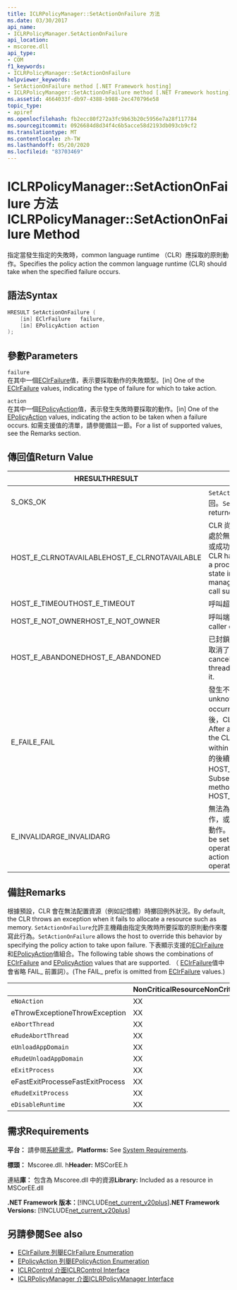 ```yaml
---
title: ICLRPolicyManager::SetActionOnFailure 方法
ms.date: 03/30/2017
api_name:
- ICLRPolicyManager.SetActionOnFailure
api_location:
- mscoree.dll
api_type:
- COM
f1_keywords:
- ICLRPolicyManager::SetActionOnFailure
helpviewer_keywords:
- SetActionOnFailure method [.NET Framework hosting]
- ICLRPolicyManager::SetActionOnFailure method [.NET Framework hosting]
ms.assetid: 4664033f-db97-4388-b988-2ec470796e58
topic_type:
- apiref
ms.openlocfilehash: fb2ecc80f272a3fc9b63b20c5956e7a28f117784
ms.sourcegitcommit: 0926684d8d34f4c6b5acce58d2193db093cb9cf2
ms.translationtype: MT
ms.contentlocale: zh-TW
ms.lasthandoff: 05/20/2020
ms.locfileid: "83703469"
---
```

# <a name="iclrpolicymanagersetactiononfailure-method"></a><span data-ttu-id="4a511-102">ICLRPolicyManager::SetActionOnFailure 方法</span><span class="sxs-lookup"><span data-stu-id="4a511-102">ICLRPolicyManager::SetActionOnFailure Method</span></span>
<span data-ttu-id="4a511-103">指定當發生指定的失敗時，common language runtime （CLR）應採取的原則動作。</span><span class="sxs-lookup"><span data-stu-id="4a511-103">Specifies the policy action the common language runtime (CLR) should take when the specified failure occurs.</span></span>  
  
## <a name="syntax"></a><span data-ttu-id="4a511-104">語法</span><span class="sxs-lookup"><span data-stu-id="4a511-104">Syntax</span></span>  
  
```cpp  
HRESULT SetActionOnFailure (  
    [in] EClrFailure   failure,  
    [in] EPolicyAction action  
);  
```  
  
## <a name="parameters"></a><span data-ttu-id="4a511-105">參數</span><span class="sxs-lookup"><span data-stu-id="4a511-105">Parameters</span></span>  
 `failure`  
 <span data-ttu-id="4a511-106">在其中一個[EClrFailure](eclrfailure-enumeration.md)值，表示要採取動作的失敗類型。</span><span class="sxs-lookup"><span data-stu-id="4a511-106">[in] One of the [EClrFailure](eclrfailure-enumeration.md) values, indicating the type of failure for which to take action.</span></span>  
  
 `action`  
 <span data-ttu-id="4a511-107">在其中一個[EPolicyAction](epolicyaction-enumeration.md)值，表示發生失敗時要採取的動作。</span><span class="sxs-lookup"><span data-stu-id="4a511-107">[in] One of the [EPolicyAction](epolicyaction-enumeration.md) values, indicating the action to be taken when a failure occurs.</span></span> <span data-ttu-id="4a511-108">如需支援值的清單，請參閱備註一節。</span><span class="sxs-lookup"><span data-stu-id="4a511-108">For a list of supported values, see the Remarks section.</span></span>  
  
## <a name="return-value"></a><span data-ttu-id="4a511-109">傳回值</span><span class="sxs-lookup"><span data-stu-id="4a511-109">Return Value</span></span>  
  
|<span data-ttu-id="4a511-110">HRESULT</span><span class="sxs-lookup"><span data-stu-id="4a511-110">HRESULT</span></span>|<span data-ttu-id="4a511-111">說明</span><span class="sxs-lookup"><span data-stu-id="4a511-111">Description</span></span>|  
|-------------|-----------------|  
|<span data-ttu-id="4a511-112">S_OK</span><span class="sxs-lookup"><span data-stu-id="4a511-112">S_OK</span></span>|<span data-ttu-id="4a511-113">`SetActionOnFailure`已成功傳回。</span><span class="sxs-lookup"><span data-stu-id="4a511-113">`SetActionOnFailure` returned successfully.</span></span>|  
|<span data-ttu-id="4a511-114">HOST_E_CLRNOTAVAILABLE</span><span class="sxs-lookup"><span data-stu-id="4a511-114">HOST_E_CLRNOTAVAILABLE</span></span>|<span data-ttu-id="4a511-115">CLR 尚未載入進程中，或 CLR 處於無法執行 managed 程式碼或成功處理呼叫的狀態。</span><span class="sxs-lookup"><span data-stu-id="4a511-115">The CLR has not been loaded into a process, or the CLR is in a state in which it cannot run managed code or process the call successfully.</span></span>|  
|<span data-ttu-id="4a511-116">HOST_E_TIMEOUT</span><span class="sxs-lookup"><span data-stu-id="4a511-116">HOST_E_TIMEOUT</span></span>|<span data-ttu-id="4a511-117">呼叫超時。</span><span class="sxs-lookup"><span data-stu-id="4a511-117">The call timed out.</span></span>|  
|<span data-ttu-id="4a511-118">HOST_E_NOT_OWNER</span><span class="sxs-lookup"><span data-stu-id="4a511-118">HOST_E_NOT_OWNER</span></span>|<span data-ttu-id="4a511-119">呼叫端沒有擁有鎖定。</span><span class="sxs-lookup"><span data-stu-id="4a511-119">The caller does not own the lock.</span></span>|  
|<span data-ttu-id="4a511-120">HOST_E_ABANDONED</span><span class="sxs-lookup"><span data-stu-id="4a511-120">HOST_E_ABANDONED</span></span>|<span data-ttu-id="4a511-121">已封鎖的執行緒或光纖在等候時取消了事件。</span><span class="sxs-lookup"><span data-stu-id="4a511-121">An event was canceled while a blocked thread or fiber was waiting on it.</span></span>|  
|<span data-ttu-id="4a511-122">E_FAIL</span><span class="sxs-lookup"><span data-stu-id="4a511-122">E_FAIL</span></span>|<span data-ttu-id="4a511-123">發生不明的嚴重失敗。</span><span class="sxs-lookup"><span data-stu-id="4a511-123">An unknown catastrophic failure occurred.</span></span> <span data-ttu-id="4a511-124">在方法傳回 E_FAIL 之後，CLR 就無法在進程內使用。</span><span class="sxs-lookup"><span data-stu-id="4a511-124">After a method returns E_FAIL, the CLR is no longer usable within the process.</span></span> <span data-ttu-id="4a511-125">對裝載方法的後續呼叫會傳回 HOST_E_CLRNOTAVAILABLE。</span><span class="sxs-lookup"><span data-stu-id="4a511-125">Subsequent calls to hosting methods return HOST_E_CLRNOTAVAILABLE.</span></span>|  
|<span data-ttu-id="4a511-126">E_INVALIDARG</span><span class="sxs-lookup"><span data-stu-id="4a511-126">E_INVALIDARG</span></span>|<span data-ttu-id="4a511-127">無法為指定的作業設定原則動作，或為操作指定了不正確原則動作。</span><span class="sxs-lookup"><span data-stu-id="4a511-127">A policy action cannot be set for the specified operation, or an invalid policy action was specified for the operation.</span></span>|  
  
## <a name="remarks"></a><span data-ttu-id="4a511-128">備註</span><span class="sxs-lookup"><span data-stu-id="4a511-128">Remarks</span></span>  
 <span data-ttu-id="4a511-129">根據預設，CLR 會在無法配置資源（例如記憶體）時擲回例外狀況。</span><span class="sxs-lookup"><span data-stu-id="4a511-129">By default, the CLR throws an exception when it fails to allocate a resource such as memory.</span></span> <span data-ttu-id="4a511-130">`SetActionOnFailure`允許主機藉由指定失敗時所要採取的原則動作來覆寫此行為。</span><span class="sxs-lookup"><span data-stu-id="4a511-130">`SetActionOnFailure` allows the host to override this behavior by specifying the policy action to take upon failure.</span></span> <span data-ttu-id="4a511-131">下表顯示支援的[EClrFailure](eclrfailure-enumeration.md)和[EPolicyAction](../../../../docs/framework/unmanaged-api/hosting/epolicyaction-enumeration.md)值組合。</span><span class="sxs-lookup"><span data-stu-id="4a511-131">The following table shows the combinations of [EClrFailure](eclrfailure-enumeration.md) and [EPolicyAction](../../../../docs/framework/unmanaged-api/hosting/epolicyaction-enumeration.md) values that are supported.</span></span> <span data-ttu-id="4a511-132">（ [EClrFailure](eclrfailure-enumeration.md)值中會省略 FAIL_ 前置詞）。</span><span class="sxs-lookup"><span data-stu-id="4a511-132">(The FAIL_ prefix is omitted from [EClrFailure](eclrfailure-enumeration.md) values.)</span></span>  
  
||<span data-ttu-id="4a511-133">NonCriticalResource</span><span class="sxs-lookup"><span data-stu-id="4a511-133">NonCriticalResource</span></span>|<span data-ttu-id="4a511-134">CriticalResource</span><span class="sxs-lookup"><span data-stu-id="4a511-134">CriticalResource</span></span>|<span data-ttu-id="4a511-135">FatalRuntime</span><span class="sxs-lookup"><span data-stu-id="4a511-135">FatalRuntime</span></span>|<span data-ttu-id="4a511-136">OrphanedLock</span><span class="sxs-lookup"><span data-stu-id="4a511-136">OrphanedLock</span></span>|<span data-ttu-id="4a511-137">StackOverflow</span><span class="sxs-lookup"><span data-stu-id="4a511-137">StackOverflow</span></span>|<span data-ttu-id="4a511-138">AccessViolation</span><span class="sxs-lookup"><span data-stu-id="4a511-138">AccessViolation</span></span>|<span data-ttu-id="4a511-139">CodeContract</span><span class="sxs-lookup"><span data-stu-id="4a511-139">CodeContract</span></span>|  
|-|-------------------------|----------------------|------------------|------------------|-------------------|---------------------|------------------|  
|`eNoAction`|<span data-ttu-id="4a511-140">X</span><span class="sxs-lookup"><span data-stu-id="4a511-140">X</span></span>|<span data-ttu-id="4a511-141">X</span><span class="sxs-lookup"><span data-stu-id="4a511-141">X</span></span>||||<span data-ttu-id="4a511-142">N/A</span><span class="sxs-lookup"><span data-stu-id="4a511-142">N/A</span></span>||  
|<span data-ttu-id="4a511-143">eThrowException</span><span class="sxs-lookup"><span data-stu-id="4a511-143">eThrowException</span></span>|<span data-ttu-id="4a511-144">X</span><span class="sxs-lookup"><span data-stu-id="4a511-144">X</span></span>|<span data-ttu-id="4a511-145">X</span><span class="sxs-lookup"><span data-stu-id="4a511-145">X</span></span>||||<span data-ttu-id="4a511-146">N/A</span><span class="sxs-lookup"><span data-stu-id="4a511-146">N/A</span></span>||  
|`eAbortThread`|<span data-ttu-id="4a511-147">X</span><span class="sxs-lookup"><span data-stu-id="4a511-147">X</span></span>|<span data-ttu-id="4a511-148">X</span><span class="sxs-lookup"><span data-stu-id="4a511-148">X</span></span>||||<span data-ttu-id="4a511-149">N/A</span><span class="sxs-lookup"><span data-stu-id="4a511-149">N/A</span></span>|<span data-ttu-id="4a511-150">X</span><span class="sxs-lookup"><span data-stu-id="4a511-150">X</span></span>|  
|`eRudeAbortThread`|<span data-ttu-id="4a511-151">X</span><span class="sxs-lookup"><span data-stu-id="4a511-151">X</span></span>|<span data-ttu-id="4a511-152">X</span><span class="sxs-lookup"><span data-stu-id="4a511-152">X</span></span>||||<span data-ttu-id="4a511-153">N/A</span><span class="sxs-lookup"><span data-stu-id="4a511-153">N/A</span></span>|<span data-ttu-id="4a511-154">X</span><span class="sxs-lookup"><span data-stu-id="4a511-154">X</span></span>|  
|`eUnloadAppDomain`|<span data-ttu-id="4a511-155">X</span><span class="sxs-lookup"><span data-stu-id="4a511-155">X</span></span>|<span data-ttu-id="4a511-156">X</span><span class="sxs-lookup"><span data-stu-id="4a511-156">X</span></span>||<span data-ttu-id="4a511-157">X</span><span class="sxs-lookup"><span data-stu-id="4a511-157">X</span></span>||<span data-ttu-id="4a511-158">N/A</span><span class="sxs-lookup"><span data-stu-id="4a511-158">N/A</span></span>|<span data-ttu-id="4a511-159">X</span><span class="sxs-lookup"><span data-stu-id="4a511-159">X</span></span>|  
|`eRudeUnloadAppDomain`|<span data-ttu-id="4a511-160">X</span><span class="sxs-lookup"><span data-stu-id="4a511-160">X</span></span>|<span data-ttu-id="4a511-161">X</span><span class="sxs-lookup"><span data-stu-id="4a511-161">X</span></span>||<span data-ttu-id="4a511-162">X</span><span class="sxs-lookup"><span data-stu-id="4a511-162">X</span></span>|<span data-ttu-id="4a511-163">X</span><span class="sxs-lookup"><span data-stu-id="4a511-163">X</span></span>|<span data-ttu-id="4a511-164">N/A</span><span class="sxs-lookup"><span data-stu-id="4a511-164">N/A</span></span>|<span data-ttu-id="4a511-165">X</span><span class="sxs-lookup"><span data-stu-id="4a511-165">X</span></span>|  
|`eExitProcess`|<span data-ttu-id="4a511-166">X</span><span class="sxs-lookup"><span data-stu-id="4a511-166">X</span></span>|<span data-ttu-id="4a511-167">X</span><span class="sxs-lookup"><span data-stu-id="4a511-167">X</span></span>||<span data-ttu-id="4a511-168">X</span><span class="sxs-lookup"><span data-stu-id="4a511-168">X</span></span>|<span data-ttu-id="4a511-169">X</span><span class="sxs-lookup"><span data-stu-id="4a511-169">X</span></span>|<span data-ttu-id="4a511-170">N/A</span><span class="sxs-lookup"><span data-stu-id="4a511-170">N/A</span></span>|<span data-ttu-id="4a511-171">X</span><span class="sxs-lookup"><span data-stu-id="4a511-171">X</span></span>|  
|<span data-ttu-id="4a511-172">eFastExitProcess</span><span class="sxs-lookup"><span data-stu-id="4a511-172">eFastExitProcess</span></span>|<span data-ttu-id="4a511-173">X</span><span class="sxs-lookup"><span data-stu-id="4a511-173">X</span></span>|<span data-ttu-id="4a511-174">X</span><span class="sxs-lookup"><span data-stu-id="4a511-174">X</span></span>||<span data-ttu-id="4a511-175">X</span><span class="sxs-lookup"><span data-stu-id="4a511-175">X</span></span>|<span data-ttu-id="4a511-176">X</span><span class="sxs-lookup"><span data-stu-id="4a511-176">X</span></span>|<span data-ttu-id="4a511-177">N/A</span><span class="sxs-lookup"><span data-stu-id="4a511-177">N/A</span></span>||  
|`eRudeExitProcess`|<span data-ttu-id="4a511-178">X</span><span class="sxs-lookup"><span data-stu-id="4a511-178">X</span></span>|<span data-ttu-id="4a511-179">X</span><span class="sxs-lookup"><span data-stu-id="4a511-179">X</span></span>|<span data-ttu-id="4a511-180">X</span><span class="sxs-lookup"><span data-stu-id="4a511-180">X</span></span>|<span data-ttu-id="4a511-181">X</span><span class="sxs-lookup"><span data-stu-id="4a511-181">X</span></span>|<span data-ttu-id="4a511-182">X</span><span class="sxs-lookup"><span data-stu-id="4a511-182">X</span></span>|<span data-ttu-id="4a511-183">N/A</span><span class="sxs-lookup"><span data-stu-id="4a511-183">N/A</span></span>||  
|`eDisableRuntime`|<span data-ttu-id="4a511-184">X</span><span class="sxs-lookup"><span data-stu-id="4a511-184">X</span></span>|<span data-ttu-id="4a511-185">X</span><span class="sxs-lookup"><span data-stu-id="4a511-185">X</span></span>|<span data-ttu-id="4a511-186">X</span><span class="sxs-lookup"><span data-stu-id="4a511-186">X</span></span>|<span data-ttu-id="4a511-187">X</span><span class="sxs-lookup"><span data-stu-id="4a511-187">X</span></span>|<span data-ttu-id="4a511-188">X</span><span class="sxs-lookup"><span data-stu-id="4a511-188">X</span></span>|<span data-ttu-id="4a511-189">N/A</span><span class="sxs-lookup"><span data-stu-id="4a511-189">N/A</span></span>||  
  
## <a name="requirements"></a><span data-ttu-id="4a511-190">需求</span><span class="sxs-lookup"><span data-stu-id="4a511-190">Requirements</span></span>  
 <span data-ttu-id="4a511-191">**平台：** 請參閱[系統需求](../../get-started/system-requirements.md)。</span><span class="sxs-lookup"><span data-stu-id="4a511-191">**Platforms:** See [System Requirements](../../get-started/system-requirements.md).</span></span>  
  
 <span data-ttu-id="4a511-192">**標頭：** Mscoree.dll. h</span><span class="sxs-lookup"><span data-stu-id="4a511-192">**Header:** MSCorEE.h</span></span>  
  
 <span data-ttu-id="4a511-193">連結**庫：** 包含為 Mscoree.dll 中的資源</span><span class="sxs-lookup"><span data-stu-id="4a511-193">**Library:** Included as a resource in MSCorEE.dll</span></span>  
  
 <span data-ttu-id="4a511-194">**.NET Framework 版本：**[!INCLUDE[net_current_v20plus](../../../../includes/net-current-v20plus-md.md)]</span><span class="sxs-lookup"><span data-stu-id="4a511-194">**.NET Framework Versions:** [!INCLUDE[net_current_v20plus](../../../../includes/net-current-v20plus-md.md)]</span></span>  
  
## <a name="see-also"></a><span data-ttu-id="4a511-195">另請參閱</span><span class="sxs-lookup"><span data-stu-id="4a511-195">See also</span></span>

- [<span data-ttu-id="4a511-196">EClrFailure 列舉</span><span class="sxs-lookup"><span data-stu-id="4a511-196">EClrFailure Enumeration</span></span>](eclrfailure-enumeration.md)
- [<span data-ttu-id="4a511-197">EPolicyAction 列舉</span><span class="sxs-lookup"><span data-stu-id="4a511-197">EPolicyAction Enumeration</span></span>](epolicyaction-enumeration.md)
- [<span data-ttu-id="4a511-198">ICLRControl 介面</span><span class="sxs-lookup"><span data-stu-id="4a511-198">ICLRControl Interface</span></span>](iclrcontrol-interface.md)
- [<span data-ttu-id="4a511-199">ICLRPolicyManager 介面</span><span class="sxs-lookup"><span data-stu-id="4a511-199">ICLRPolicyManager Interface</span></span>](iclrpolicymanager-interface.md)
